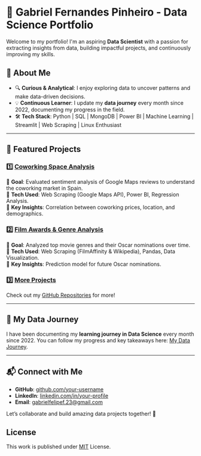 # 🌟 Gabriel Fernandes Pinheiro - Data Science Portfolio

Welcome to my portfolio! I'm an aspiring **Data Scientist** with a passion for extracting insights from data, building impactful projects, and continuously improving my skills.  

## 🚀 About Me  
- 🔍 **Curious & Analytical**: I enjoy exploring data to uncover patterns and make data-driven decisions.  
- 💡 **Continuous Learner**: I update my **data journey** every month since 2022, documenting my progress in the field.  
- 🛠️ **Tech Stack**: Python | SQL | MongoDB | Power BI | Machine Learning | Streamlit | Web Scraping | Linux Enthusiast  

---

## 📌 Featured Projects  

### 1️⃣ **[Coworking Space Analysis](#)**  
🔹 **Goal**: Evaluated sentiment analysis of Google Maps reviews to understand the coworking market in Spain.  
🔹 **Tech Used**: Web Scraping (Google Maps API), Power BI, Regression Analysis.  
🔹 **Key Insights**: Correlation between coworking prices, location, and demographics.  

### 2️⃣ **[Film Awards & Genre Analysis](#)**  
🔹 **Goal**: Analyzed top movie genres and their Oscar nominations over time.  
🔹 **Tech Used**: Web Scraping (FilmAffinity & Wikipedia), Pandas, Data Visualization.  
🔹 **Key Insights**: Prediction model for future Oscar nominations.  

### 3️⃣ **[More Projects](#)**  
Check out my [GitHub Repositories](https://github.com/your-username) for more!  

---

## 📖 My Data Journey  

I have been documenting my **learning journey in Data Science** every month since 2022. You can follow my progress and key takeaways here: [My Data Journey](#).  

---

## 📬 Connect with Me  

- **GitHub**: [github.com/your-username](https://github.com/GabrielFersPin)  
- **LinkedIn**: [linkedin.com/in/your-profile](www.linkedin.com/in/gabriel-fernandes-pinheiro)  
- **Email**: gabrielfelipef.23@gmail.com  

Let’s collaborate and build amazing data projects together! 🚀  

## License

This work is published under [MIT][mit] License.

[gem]: https://rubygems.org/gems/jekyll-theme-chirpy
[chirpy]: https://github.com/cotes2020/jekyll-theme-chirpy/
[use-template]: https://github.com/cotes2020/chirpy-starter/generate
[CD]: https://en.wikipedia.org/wiki/Continuous_deployment
[mit]: https://github.com/cotes2020/chirpy-starter/blob/master/LICENSE
